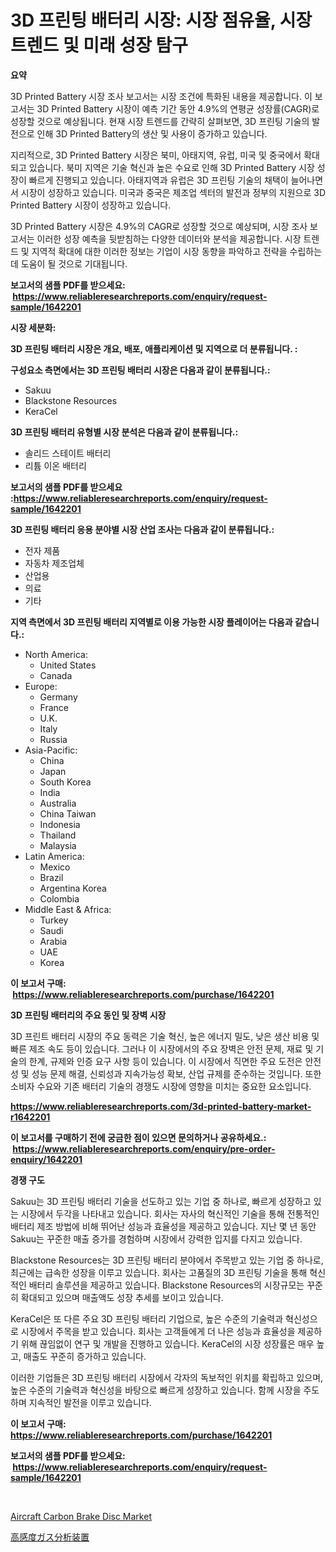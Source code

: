 <p><h1>3D 프린팅 배터리 시장: 시장 점유율, 시장 트렌드 및 미래 성장 탐구</h1></p><p><strong>요약</strong></p>
<p><p>3D Printed Battery 시장 조사 보고서는 시장 조건에 특화된 내용을 제공합니다. 이 보고서는 3D Printed Battery 시장이 예측 기간 동안 4.9%의 연평균 성장률(CAGR)로 성장할 것으로 예상됩니다. 현재 시장 트렌드를 간략히 살펴보면, 3D 프린팅 기술의 발전으로 인해 3D Printed Battery의 생산 및 사용이 증가하고 있습니다.</p><p>지리적으로, 3D Printed Battery 시장은 북미, 아태지역, 유럽, 미국 및 중국에서 확대되고 있습니다. 북미 지역은 기술 혁신과 높은 수요로 인해 3D Printed Battery 시장 성장이 빠르게 진행되고 있습니다. 아태지역과 유럽은 3D 프린팅 기술의 채택이 늘어나면서 시장이 성장하고 있습니다. 미국과 중국은 제조업 섹터의 발전과 정부의 지원으로 3D Printed Battery 시장이 성장하고 있습니다.</p><p>3D Printed Battery 시장은 4.9%의 CAGR로 성장할 것으로 예상되며, 시장 조사 보고서는 이러한 성장 예측을 뒷받침하는 다양한 데이터와 분석을 제공합니다. 시장 트렌드 및 지역적 확대에 대한 이러한 정보는 기업이 시장 동향을 파악하고 전략을 수립하는 데 도움이 될 것으로 기대됩니다.</p></p>
<p><strong>보고서의 샘플 PDF를 받으세요: &nbsp;<a href="https://www.reliableresearchreports.com/enquiry/request-sample/1642201">https://www.reliableresearchreports.com/enquiry/request-sample/1642201</a></strong></p>
<p><strong>시장 세분화:</strong></p>
<p><strong> 3D 프린팅 배터리 시장은 개요, 배포, 애플리케이션 및 지역으로 더 분류됩니다. :</strong></p>
<p><strong>구성요소 측면에서는 3D 프린팅 배터리 시장은 다음과 같이 분류됩니다.:</strong></p>
<p><ul><li>Sakuu</li><li>Blackstone Resources</li><li>KeraCel</li></ul></p>
<p><strong> 3D 프린팅 배터리 유형별 시장 분석은 다음과 같이 분류됩니다.:</strong></p>
<p><ul><li>솔리드 스테이트 배터리</li><li>리튬 이온 배터리</li></ul></p>
<p><strong>보고서의 샘플 PDF를 받으세요 :<a href="https://www.reliableresearchreports.com/enquiry/request-sample/1642201">https://www.reliableresearchreports.com/enquiry/request-sample/1642201</a></strong></p>
<p><strong> 3D 프린팅 배터리 응용 분야별 시장 산업 조사는 다음과 같이 분류됩니다.:</strong></p>
<p><ul><li>전자 제품</li><li>자동차 제조업체</li><li>산업용</li><li>의료</li><li>기타</li></ul></p>
<p><strong>지역 측면에서 3D 프린팅 배터리 지역별로 이용 가능한 시장 플레이어는 다음과 같습니다.:</strong></p>
<p><ul>
    <li>
        North America:
        <ul>
            <li>United States</li>
            <li>Canada</li>
        </ul>
    </li>
    <li>
        Europe:
        <ul>
            <li>Germany</li>
            <li>France</li>
            <li>U.K.</li>
            <li>Italy</li>
            <li>Russia</li>
        </ul>
    </li>
    <li>
        Asia-Pacific:
        <ul>
            <li>China</li>
            <li>Japan</li>
            <li>South Korea</li>
            <li>India</li>
            <li>Australia</li>
            <li>China Taiwan</li>
            <li>Indonesia</li>
            <li>Thailand</li>
            <li>Malaysia</li>
        </ul>
    </li>
    <li>
        Latin America:
        <ul>
            <li>Mexico</li>
            <li>Brazil</li>
            <li>Argentina Korea</li>
            <li>Colombia</li>
        </ul>
    </li>
    <li>
        Middle East & Africa:
        <ul>
            <li>Turkey</li>
            <li>Saudi</li>
            <li>Arabia</li>
            <li>UAE</li>
            <li>Korea</li>
        </ul>
    </li>
    </ul></p>
<p><strong>이 보고서 구매: &nbsp;<a href="https://www.reliableresearchreports.com/purchase/1642201">https://www.reliableresearchreports.com/purchase/1642201</a></strong></p>
<p><strong>3D 프린팅 배터리의 주요 동인 및 장벽 시장</strong></p>
<p><p>3D 프린트 배터리 시장의 주요 동력은 기술 혁신, 높은 에너지 밀도, 낮은 생산 비용 및 빠른 제조 속도 등이 있습니다. 그러나 이 시장에서의 주요 장벽은 안전 문제, 재료 및 기술의 한계, 규제와 인증 요구 사항 등이 있습니다. 이 시장에서 직면한 주요 도전은 안전성 및 성능 문제 해결, 신뢰성과 지속가능성 확보, 산업 규제를 준수하는 것입니다. 또한 소비자 수요와 기존 배터리 기술의 경쟁도 시장에 영향을 미치는 중요한 요소입니다.</p></p>
<p><strong><a href="https://www.reliableresearchreports.com/3d-printed-battery-market-r1642201">https://www.reliableresearchreports.com/3d-printed-battery-market-r1642201</a></strong></p>
<p><strong>이 보고서를 구매하기 전에 궁금한 점이 있으면 문의하거나 공유하세요.: &nbsp;<a href="https://www.reliableresearchreports.com/enquiry/pre-order-enquiry/1642201">https://www.reliableresearchreports.com/enquiry/pre-order-enquiry/1642201</a></strong></p>
<p><strong>경쟁 구도</strong></p>
<p><p>Sakuu는 3D 프린팅 배터리 기술을 선도하고 있는 기업 중 하나로, 빠르게 성장하고 있는 시장에서 두각을 나타내고 있습니다. 회사는 자사의 혁신적인 기술을 통해 전통적인 배터리 제조 방법에 비해 뛰어난 성능과 효율성을 제공하고 있습니다. 지난 몇 년 동안 Sakuu는 꾸준한 매출 증가를 경험하며 시장에서 강력한 입지를 다지고 있습니다.</p><p>Blackstone Resources는 3D 프린팅 배터리 분야에서 주목받고 있는 기업 중 하나로, 최근에는 급속한 성장을 이루고 있습니다. 회사는 고품질의 3D 프린팅 기술을 통해 혁신적인 배터리 솔루션을 제공하고 있습니다. Blackstone Resources의 시장규모는 꾸준히 확대되고 있으며 매출액도 성장 추세를 보이고 있습니다.</p><p>KeraCel은 또 다른 주요 3D 프린팅 배터리 기업으로, 높은 수준의 기술력과 혁신성으로 시장에서 주목을 받고 있습니다. 회사는 고객들에게 더 나은 성능과 효율성을 제공하기 위해 끊임없이 연구 및 개발을 진행하고 있습니다. KeraCel의 시장 성장률은 매우 높고, 매출도 꾸준히 증가하고 있습니다.</p><p>이러한 기업들은 3D 프린팅 배터리 시장에서 각자의 독보적인 위치를 확립하고 있으며, 높은 수준의 기술력과 혁신성을 바탕으로 빠르게 성장하고 있습니다. 함께 시장을 주도하며 지속적인 발전을 이루고 있습니다.</p></p>
<p><strong>이 보고서 구매: &nbsp; <a href="https://www.reliableresearchreports.com/purchase/1642201">https://www.reliableresearchreports.com/purchase/1642201</a></strong></p>
<p><strong>보고서의 샘플 PDF를 받으세요: &nbsp;<a href="https://www.reliableresearchreports.com/enquiry/request-sample/1642201">https://www.reliableresearchreports.com/enquiry/request-sample/1642201</a></strong><strong></strong></p>
<p>&nbsp;</p>
<p><p><a href="https://github.com/GroverBarry/Market-Research-Report-List-4/blob/main/aircraft-carbon-brake-disc-market.md">Aircraft Carbon Brake Disc Market</a></p><p><a href="https://github.com/ppmazlotr77499/Market-Research-Report-List-1/blob/main/177605128488.md">高感度ガス分析装置</a></p></p>